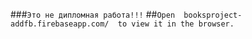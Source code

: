 
###``Это не дипломная работа!!!``
##``Open  booksproject-addfb.firebaseapp.com/  to view it in the browser.``



